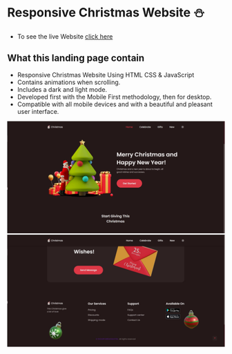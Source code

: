 # Responsive Christmas Website ⛄️

- To see the live Website [click here](https://shouryabrahmastra.github.io/Merry-Christmas/)

## What this landing page contain

- Responsive Christmas Website Using HTML CSS & JavaScript
- Contains animations when scrolling.
- Includes a dark and light mode.
- Developed first with the Mobile First methodology, then for desktop.
- Compatible with all mobile devices and with a beautiful and pleasant user interface.

![preview img](/preview.jpg)
![preview img](/preview2.jpg)
